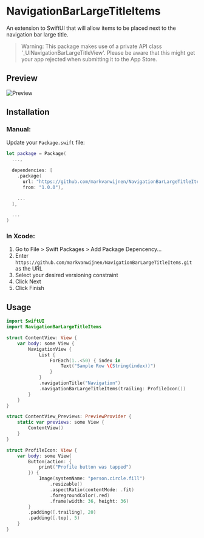 # NavigationBarLargeTitleItems

An extension to SwiftUI that will allow items to be placed next to the navigation bar large title.

> Warning: This package makes use of a private API class '_UINavigationBarLargeTitleView'.
> Please be aware that this might get your app rejected when submitting it to the App Store.

## Preview 

![Preview](https://github.com/markvanwijnen/NavigationBarLargeTitleItems/blob/master/preview.gif)

## Installation

### Manual:

Update your `Package.swift` file:

```swift
let package = Package(
  ...,

  dependencies: [
    .package(
      url: "https://github.com/markvanwijnen/NavigationBarLargeTitleItems.git",
      from: "1.0.0"),

    ...
  ],

  ...
)
```

### In Xcode:

1. Go to File > Swift Packages > Add Package Depencency...
2. Enter `https://github.com/markvanwijnen/NavigationBarLargeTitleItems.git` as the URL
3. Select your desired versioning constraint
4. Click Next
5. Click Finish

## Usage

```swift
import SwiftUI
import NavigationBarLargeTitleItems

struct ContentView: View {
    var body: some View {
        NavigationView {
            List {
                ForEach(1..<50) { index in
                    Text("Sample Row \(String(index))")
                }
            }
            .navigationTitle("Navigation")
            .navigationBarLargeTitleItems(trailing: ProfileIcon())
        }
    }
}

struct ContentView_Previews: PreviewProvider {
    static var previews: some View {
        ContentView()
    }
}

struct ProfileIcon: View {
    var body: some View{
        Button(action: {
            print("Profile button was tapped")
        }) {
            Image(systemName: "person.circle.fill")
                .resizable()
                .aspectRatio(contentMode: .fit)
                .foregroundColor(.red)
                .frame(width: 36, height: 36)
        }
        .padding([.trailing], 20)
        .padding([.top], 5)
    }
}

```
